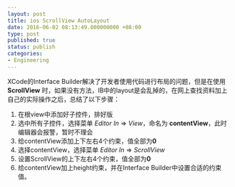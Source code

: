 ```yaml
---
layout: post
title: ios ScrollView AutoLayout
date: 2016-06-02 08:13:49.000000000 +08:00
type: post
published: true
status: publish
categories:
- Engineering
---
```

XCode的Interface Builder解决了开发者使用代码进行布局的问题，但是在使用 **ScrollView** 时，如果没有方法，IB中的layout是会乱掉的，在网上查找资料加上自己的实际操作之后，总结了以下步骤：
1. 在根view中添加好子控件，排好版
2. 选中所有子控件，选择菜单 *Editor In* => *View*，命名为 **contentView**，此时编辑器会报警，暂时不理会
3. 给contentView添加上下左右4个约束，值全部为**0**
4. 选择contentView，选择菜单 *Editor In* => *ScrollView*
5. 设置ScrollView的上下左右4个约束，值全部为**0**
6. 给contentView加上height约束，并在Interface Builder中设置合适的约束值。

